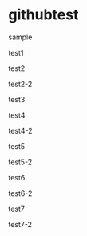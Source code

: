 # githubtest
sample

test1

test2

test2-2

test3

test4

test4-2

test5

test5-2

test6

test6-2

test7

test7-2
